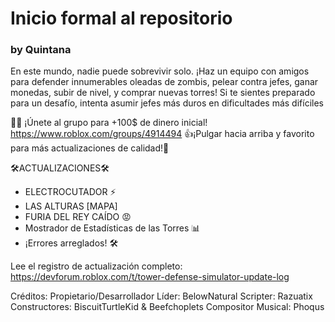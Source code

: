 # Inicio formal al repositorio
### by Quintana
En este mundo, nadie puede sobrevivir solo. ¡Haz un equipo con amigos para defender innumerables oleadas de zombis, pelear contra jefes, ganar monedas, subir de nivel, y comprar nuevas torres!  Si te sientes preparado para un desafío, intenta asumir jefes más duros en dificultades más difíciles

👥💵 ¡Únete al grupo para +100$ de dinero inicial! https://www.roblox.com/groups/4914494
👍¡Pulgar hacia arriba y favorito para más actualizaciones de calidad!🌟

🛠️ACTUALIZACIONES🛠️
+ ELECTROCUTADOR ⚡ 
+ LAS ALTURAS [MAPA] 
+ FURIA DEL REY CAÍDO 😡 
+ Mostrador de Estadísticas de las Torres 📊 
+ ¡Errores arreglados! 🛠️

Lee el registro de actualización completo: https://devforum.roblox.com/t/tower-defense-simulator-update-log

Créditos:
Propietario/Desarrollador Líder: BelowNatural
Scripter: Razuatix
Constructores: BiscuitTurtleKid & Beefchoplets
Compositor Musical: Phoqus
